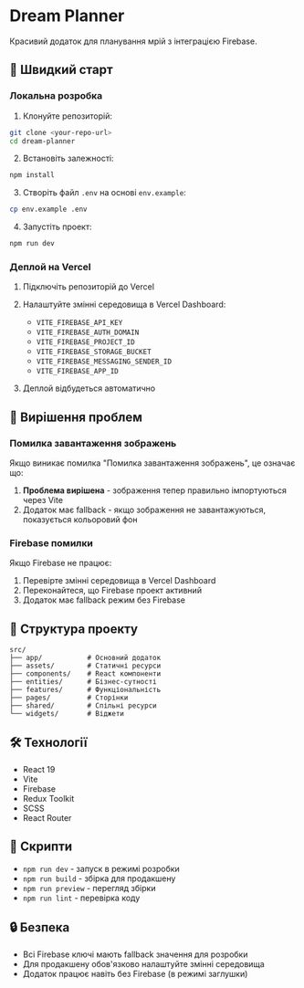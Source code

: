 # Dream Planner

Красивий додаток для планування мрій з інтеграцією Firebase.

## 🚀 Швидкий старт

### Локальна розробка

1. Клонуйте репозиторій:

```bash
git clone <your-repo-url>
cd dream-planner
```

2. Встановіть залежності:

```bash
npm install
```

3. Створіть файл `.env` на основі `env.example`:

```bash
cp env.example .env
```

4. Запустіть проект:

```bash
npm run dev
```

### Деплой на Vercel

1. Підключіть репозиторій до Vercel
2. Налаштуйте змінні середовища в Vercel Dashboard:

    - `VITE_FIREBASE_API_KEY`
    - `VITE_FIREBASE_AUTH_DOMAIN`
    - `VITE_FIREBASE_PROJECT_ID`
    - `VITE_FIREBASE_STORAGE_BUCKET`
    - `VITE_FIREBASE_MESSAGING_SENDER_ID`
    - `VITE_FIREBASE_APP_ID`

3. Деплой відбудеться автоматично

## 🔧 Вирішення проблем

### Помилка завантаження зображень

Якщо виникає помилка "Помилка завантаження зображень", це означає що:

1. **Проблема вирішена** - зображення тепер правильно імпортуються через Vite
2. Додаток має fallback - якщо зображення не завантажуються, показується кольоровий фон

### Firebase помилки

Якщо Firebase не працює:

1. Перевірте змінні середовища в Vercel Dashboard
2. Переконайтеся, що Firebase проект активний
3. Додаток має fallback режим без Firebase

## 📁 Структура проекту

```
src/
├── app/           # Основний додаток
├── assets/        # Статичні ресурси
├── components/    # React компоненти
├── entities/      # Бізнес-сутності
├── features/      # Функціональність
├── pages/         # Сторінки
├── shared/        # Спільні ресурси
└── widgets/       # Віджети
```

## 🛠 Технології

-   React 19
-   Vite
-   Firebase
-   Redux Toolkit
-   SCSS
-   React Router

## 📝 Скрипти

-   `npm run dev` - запуск в режимі розробки
-   `npm run build` - збірка для продакшену
-   `npm run preview` - перегляд збірки
-   `npm run lint` - перевірка коду

## 🔒 Безпека

-   Всі Firebase ключі мають fallback значення для розробки
-   Для продакшену обов'язково налаштуйте змінні середовища
-   Додаток працює навіть без Firebase (в режимі заглушки)
